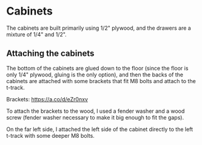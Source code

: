 # Cabinets

The cabinets are built primarily using 1/2" plywood, and the drawers are a mixture of 1/4" and 1/2".

## Attaching the cabinets

The bottom of the cabinets are glued down to the floor (since the floor is only 1/4" plywood, gluing is the only option), and then the backs of the cabinets are attached with some brackets that fit M8 bolts and attach to the t-track.

Brackets: https://a.co/d/eZr0nxv

To attach the brackets to the wood, I used a fender washer and a wood screw (fender washer necessary to make it big enough to fit the gaps).

On the far left side, I attached the left side of the cabinet directly to the left t-track with some deeper M8 bolts.
